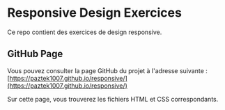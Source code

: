 # Responsive Design Exercices

Ce repo contient des exercices de design responsive.

## GitHub Page

Vous pouvez consulter la page GitHub du projet à l'adresse suivante : [https://paztek1007.github.io/responsive/](https://paztek1007.github.io/responsive/)

Sur cette page, vous trouverez les fichiers HTML et CSS correspondants.

